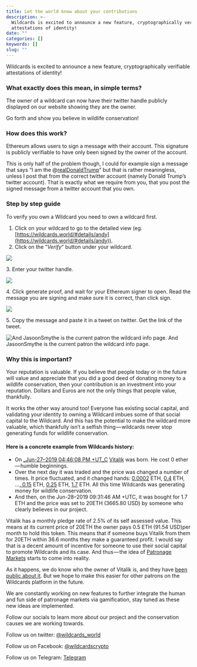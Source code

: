 ```yaml
---
title: Let the world know about your contributions
description: >-
  Wildcards is excited to announce a new feature, cryptographically verifiable
  attestations of identity!
date: ""
categories: []
keywords: []
slug: ""
---
```


Wildcards is excited to announce a new feature, cryptographically verifiable attestations of identity!

### What exactly does this mean, in simple terms?

The owner of a wildcard can now have their twitter handle publicly displayed on our website showing they are the owner.

Go forth and show you believe in wildlife conservation!

### How does this work?

Ethereum allows users to sign a message with their account. This signature is publicly verifiable to have only been signed by the owner of the account.

This is only half of the problem though, I could for example sign a message that says “I am the @[realDonaldTrump](https://twitter.com/realDonaldTrump)” but that is rather meaningless, unless I post that from the correct twitter account (namely Donald Trump’s twitter account). That is exactly what we require from you, that you post the signed message from a twitter account that you own.

### Step by step guide

To verify you own a Wildcard you need to own a wildcard first.

1.  Click on your wildcard to go to the detailed view (eg. [https://wildcards.world/#details/andy](https://wildcards.world/#details/andy)).
2.  Click on the “_Verify_” button under your wildcard.

![](https://cdn-images-1.medium.com/max/800/1*VuI2hbJK_CkAbJqpfabl_g.png)

3\. Enter your twitter handle.

![](https://cdn-images-1.medium.com/max/800/1*DnMi37gccchC0lE1nLF0lw.png)

4\. Click generate proof, and wait for your Ethereum signer to open. Read the message you are signing and make sure it is correct, than click sign.

![](https://cdn-images-1.medium.com/max/800/1*1o2zy-Qe4C_ikI5bup8kxQ.png)

5\. Copy the message and paste it in a tweet on twitter. Get the link of the tweet.

![And JasoonSmythe is the current patron the wildcard info page.](https://cdn-images-1.medium.com/max/800/1*5Dm4nM3rPlZOqmzOmFLzHw.png)
And JasoonSmythe is the current patron the wildcard info page.

### Why this is important?

Your reputation is valuable. If you believe that people today or in the future will value and appreciate that you did a good deed of donating money to a wildlife conservation, then your contribution is an investment into your reputation. Dollars and Euros are not the only things that people value, thankfully.

It works the other way around too! Everyone has existing social capital, and validating your identity to owning a Wildcard imbues some of that social capital to the Wildcard. And this has the potential to make the wildcard more valuable, which thankfully isn’t a selfish thing — wildcards never stop generating funds for wildlife conservation.

#### Here is a concrete example from Wildcards history:

- On [\_Jun-27–2019 04:46:08 PM +UT_C](https://etherscan.io/tx/0xc5d83b4bca45495fbb26c52ff08b6b4b30659716d4fa3ccdfc0cf35adadb42c9) [Vitalik](https://wildcards.world/#details/vitalik) was born. He cost 0 ether — humble beginnings.
- Over the next day it was traded and the price was changed a number of times. It price fluctuated, and it changed hands: [0.0002](https://etherscan.io/tx/0x1d41bebcec93a17ebbd13897a0a57c0f316c06681839be9094ef03224e7a0252) ETH, [0.4](https://etherscan.io/tx/0x89d1c1dc0f712aa90e3d820a92d2b3e64cbc3826dd7a76f932a023e002a820f6) ETH, …[, 0.15](https://etherscan.io/tx/0xc06e9f1dae62c92905712362715eadb84c8ef48056ee67ffd1a178d6faafe5bd) ETH, [0.25](https://etherscan.io/tx/0x61d7cc955bcfe42c81a3c557f7cc5c610cdaf0042d74cb8c628f64de1eaa588d) ETH, [1.7](https://etherscan.io/tx/0x5252f6c22288950b92997934a3491656f2c12f7ba1299902f61eef4806312455) ETH. All this time Wildcards was generating money for wildlife conservation.
- And then, on the Jun-28–2019 09:31:46 AM +UTC, it was bought for 1.7 ETH and the price was set to 20ETH (3665.80 USD) by someone who clearly believes in our project.

Vitalik has a monthly pledge rate of 2.5% of its self assessed value. This means at its current price of 20ETH the owner pays 0.5 ETH (91.54 USD)per month to hold this token. This means that if someone buys Vitalik from them for 20ETH within 36.6 months they make a guaranteed profit. I would say that is a decent amount of incentive for someone to use their social capital to promote Wildcards and its case. And thus — the idea of [Patronage Markets](https://blog.simondlr.com/exploring-harberger-tax-in-patronage-markets) starts to come into reality.

As it happens, we do know who the owner of Vitalik is, and they have [been public about it](https://twitter.com/simondlr/status/1144540641516539904). But we hope to make this easier for other patrons on the Wildcards platform in the future.

We are constantly working on new features to further integrate the human and fun side of patronage markets via gamification, stay tuned as these new ideas are implemented.

Follow our socials to learn more about our project and the conservation causes we are working towards.

Follow us on twitter: [@wildcards_world](https://twitter.com/wildcards_world)

Follow us on Facebook: [@wildcardscrypto](https://www.facebook.com/wildcardscrypto)

Follow us on Telegram: [Telegram](https://t.me/wildcardsworld)
